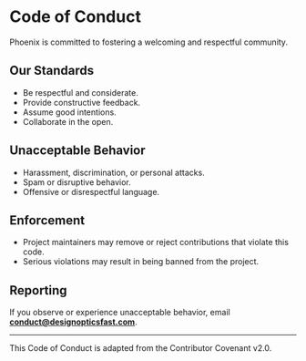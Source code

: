 # Code of Conduct

Phoenix is committed to fostering a welcoming and respectful community.

## Our Standards
- Be respectful and considerate.
- Provide constructive feedback.
- Assume good intentions.
- Collaborate in the open.

## Unacceptable Behavior
- Harassment, discrimination, or personal attacks.
- Spam or disruptive behavior.
- Offensive or disrespectful language.

## Enforcement
- Project maintainers may remove or reject contributions that violate this code.
- Serious violations may result in being banned from the project.

## Reporting
If you observe or experience unacceptable behavior, email **conduct@designopticsfast.com**.

---

This Code of Conduct is adapted from the Contributor Covenant v2.0.
